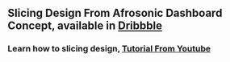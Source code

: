## Slicing Design From Afrosonic Dashboard Concept, available in [Dribbble](https://dribbble.com/shots/15491838-Afrosonic-Concept-Dashboard)
### Learn how to slicing design, [Tutorial From Youtube](youtube.com/watch?v=l30P02RZ7Dk)
